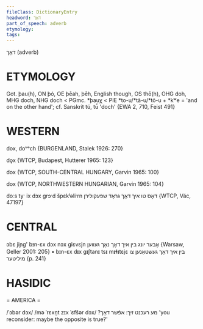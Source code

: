 ```yaml
---
fileClass: DictionaryEntry
headword: דאָך
part_of_speech: adverb
etymology: 
tags:
---
```

דאָך
(adverb)

ETYMOLOGY
===========
Got. þau(h), ON þó, OE þēah, þēh, English though, OS thō(h), OHG doh, MHG doch, NHG doch < PGmc. *þauχ < PIE *to-u/*tā-u/*tō-u + *kʷe = 'and on the other hand'; cf. Sanskrit tú, tū́ 'doch'
{EWA 2, 710, Feist 491}

WESTERN
========

dox, doᵘᵒch {BURGENLAND, Stalek 1926: 270}

dǫx {WTCP, Budapest, Hutterer 1965: 123}

dox {WTCP, SOUTH-CENTRAL HUNGARY, Garvin 1965: 100}

dox {WTCP, NORTHWESTERN HUNGARIAN, Garvin 1965: 104}

doːs tyˑ ix dɔx grɔˑd špɛkʲəliˑrn דאָס טו איך דאָך גראָד שפּעקולירן {WTCP, Vác, 47197}

CENTRAL
========

ɔbɛ jiɲg' bᵻn-ɛx dɔx nɔx giɛvɛjn אָבער יונג בין איך דאָך נאָך געווען {Warsaw, Geller 2001:  205}
	•	bᵻn-ɛx dᵻx gᵻʃtanᵻ tsᵻ mᵻɬᵻtɛjɛ בין איך דאָך געשטאַנען צו מיליטער {p. 241}

HASIDIC
=======
= AMERICA = 

/ˈɔbər dɔx/
/mə ˈrɛxn̩t zɪx ˈɛfšər dɔx/ ?מע רעכנט זיך: אפֿשר דאָך 'you reconsider: maybe the opposite is true?'
